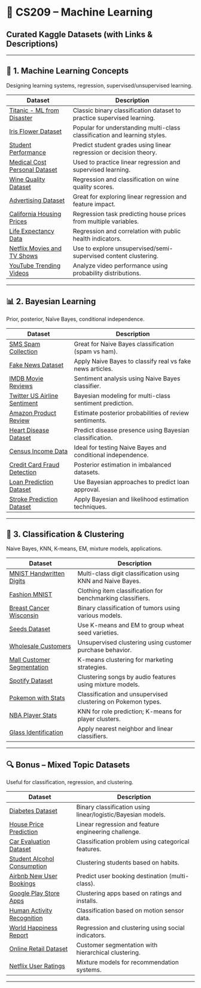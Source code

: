 # 📘 CS209 – Machine Learning  
## Curated Kaggle Datasets (with Links & Descriptions)

---

## 🧠 1. Machine Learning Concepts
Designing learning systems, regression, supervised/unsupervised learning.

| Dataset | Description |
|--------|-------------|
| [Titanic - ML from Disaster](https://www.kaggle.com/competitions/titanic) | Classic binary classification dataset to practice supervised learning. |
| [Iris Flower Dataset](https://www.kaggle.com/datasets/uciml/iris) | Popular for understanding multi-class classification and learning styles. |
| [Student Performance](https://www.kaggle.com/datasets/spscientist/students-performance-in-exams) | Predict student grades using linear regression or decision theory. |
| [Medical Cost Personal Dataset](https://www.kaggle.com/datasets/mirichoi0218/insurance) | Used to practice linear regression and supervised learning. |
| [Wine Quality Dataset](https://www.kaggle.com/datasets/uciml/red-wine-quality-cortez-et-al-2009) | Regression and classification on wine quality scores. |
| [Advertising Dataset](https://www.kaggle.com/datasets/ashydv/advertising-dataset) | Great for exploring linear regression and feature impact. |
| [California Housing Prices](https://www.kaggle.com/datasets/camnugent/california-housing-prices) | Regression task predicting house prices from multiple variables. |
| [Life Expectancy Data](https://www.kaggle.com/datasets/kumarajarshi/life-expectancy-who) | Regression and correlation with public health indicators. |
| [Netflix Movies and TV Shows](https://www.kaggle.com/datasets/shivamb/netflix-shows) | Use to explore unsupervised/semi-supervised content clustering. |
| [YouTube Trending Videos](https://www.kaggle.com/datasets/datasnaek/youtube-new) | Analyze video performance using probability distributions. |

---

## 📊 2. Bayesian Learning
Prior, posterior, Naïve Bayes, conditional independence.

| Dataset | Description |
|--------|-------------|
| [SMS Spam Collection](https://www.kaggle.com/datasets/uciml/sms-spam-collection-dataset) | Great for Naive Bayes classification (spam vs ham). |
| [Fake News Dataset](https://www.kaggle.com/datasets/clmentbisaillon/fake-and-real-news-dataset) | Apply Naive Bayes to classify real vs fake news articles. |
| [IMDB Movie Reviews](https://www.kaggle.com/datasets/lakshmi25npathi/imdb-dataset-of-50k-movie-reviews) | Sentiment analysis using Naive Bayes classifier. |
| [Twitter US Airline Sentiment](https://www.kaggle.com/datasets/crowdflower/twitter-airline-sentiment) | Bayesian modeling for multi-class sentiment prediction. |
| [Amazon Product Review](https://www.kaggle.com/datasets/datafiniti/consumer-reviews-of-amazon-products) | Estimate posterior probabilities of review sentiments. |
| [Heart Disease Dataset](https://www.kaggle.com/datasets/fedesoriano/heart-failure-prediction) | Predict disease presence using Bayesian classification. |
| [Census Income Data](https://www.kaggle.com/datasets/uciml/adult-census-income) | Ideal for testing Naive Bayes and conditional independence. |
| [Credit Card Fraud Detection](https://www.kaggle.com/datasets/mlg-ulb/creditcardfraud) | Posterior estimation in imbalanced datasets. |
| [Loan Prediction Dataset](https://www.kaggle.com/datasets/altruistdelhite04/loan-prediction-problem-dataset) | Use Bayesian approaches to predict loan approval. |
| [Stroke Prediction Dataset](https://www.kaggle.com/datasets/fedesoriano/stroke-prediction-dataset) | Apply Bayesian and likelihood estimation techniques. |

---

## 🧮 3. Classification & Clustering
Naive Bayes, KNN, K-means, EM, mixture models, applications.

| Dataset | Description |
|--------|-------------|
| [MNIST Handwritten Digits](https://www.kaggle.com/datasets/oddrationale/mnist-in-csv) | Multi-class digit classification using KNN and Naive Bayes. |
| [Fashion MNIST](https://www.kaggle.com/datasets/zalando-research/fashionmnist) | Clothing item classification for benchmarking classifiers. |
| [Breast Cancer Wisconsin](https://www.kaggle.com/datasets/uciml/breast-cancer-wisconsin-data) | Binary classification of tumors using various models. |
| [Seeds Dataset](https://www.kaggle.com/datasets/rwzhang/seeds-dataset) | Use K-means and EM to group wheat seed varieties. |
| [Wholesale Customers](https://www.kaggle.com/datasets/tavish7/wholesale-customers-data) | Unsupervised clustering using customer purchase behavior. |
| [Mall Customer Segmentation](https://www.kaggle.com/datasets/vjchoudhary7/customer-segmentation-tutorial) | K-means clustering for marketing strategies. |
| [Spotify Dataset](https://www.kaggle.com/datasets/maharshipandya/-spotify-tracks-dataset) | Clustering songs by audio features using mixture models. |
| [Pokemon with Stats](https://www.kaggle.com/datasets/abcsds/pokemon) | Classification and unsupervised clustering on Pokemon types. |
| [NBA Player Stats](https://www.kaggle.com/datasets/drgilermo/nba-players-stats) | KNN for role prediction; K-means for player clusters. |
| [Glass Identification](https://www.kaggle.com/datasets/uciml/glass-identification) | Apply nearest neighbor and linear classifiers. |

---

## 🔍 Bonus – Mixed Topic Datasets
Useful for classification, regression, and clustering.

| Dataset | Description |
|--------|-------------|
| [Diabetes Dataset](https://www.kaggle.com/datasets/mathchi/diabetes-data-set) | Binary classification using linear/logistic/Bayesian models. |
| [House Price Prediction](https://www.kaggle.com/c/house-prices-advanced-regression-techniques) | Linear regression and feature engineering challenge. |
| [Car Evaluation Dataset](https://www.kaggle.com/datasets/elikplim/car-evaluation-data-set) | Classification problem using categorical features. |
| [Student Alcohol Consumption](https://www.kaggle.com/datasets/uciml/student-alcohol-consumption) | Clustering students based on habits. |
| [Airbnb New User Bookings](https://www.kaggle.com/c/airbnb-recruiting-new-user-bookings) | Predict user booking destination (multi-class). |
| [Google Play Store Apps](https://www.kaggle.com/datasets/lava18/google-play-store-apps) | Clustering apps based on ratings and installs. |
| [Human Activity Recognition](https://www.kaggle.com/datasets/uciml/human-activity-recognition-with-smartphones) | Classification based on motion sensor data. |
| [World Happiness Report](https://www.kaggle.com/datasets/unsdsn/world-happiness) | Regression and clustering using social indicators. |
| [Online Retail Dataset](https://www.kaggle.com/datasets/mathchi/online-retail-ii-data-set-from-ml-repository) | Customer segmentation with hierarchical clustering. |
| [Netflix User Ratings](https://www.kaggle.com/datasets/netflix-inc/netflix-prize-data) | Mixture models for recommendation systems. |

---
